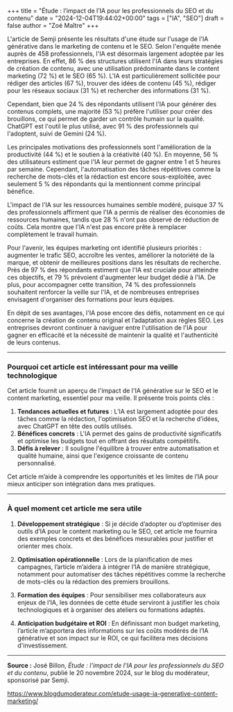 +++
title = "Étude : l’impact de l’IA pour les professionnels du SEO et du contenu"
date = "2024-12-04T19:44:02+00:00"
tags = ["IA", "SEO"]
draft = false
author = "Zoé Maître"
+++

L'article de Semji présente les résultats d'une étude sur l'usage de l'IA générative dans le marketing de contenu et le SEO. Selon l'enquête menée auprès de 458 professionnels, l'IA est désormais largement adoptée par les entreprises. En effet, 86 % des structures utilisent l'IA dans leurs stratégies de création de contenu, avec une utilisation prédominante dans le content marketing (72 %) et le SEO (65 %). L'IA est particulièrement sollicitée pour rédiger des articles (67 %), trouver des idées de contenu (45 %), rédiger pour les réseaux sociaux (31 %) et rechercher des informations (31 %).

Cependant, bien que 24 % des répondants utilisent l'IA pour générer des contenus complets, une majorité (53 %) préfère l'utiliser pour créer des brouillons, ce qui permet de garder un contrôle humain sur la qualité. ChatGPT est l'outil le plus utilisé, avec 91 % des professionnels qui l'adoptent, suivi de Gemini (24 %).

Les principales motivations des professionnels sont l'amélioration de la productivité (44 %) et le soutien à la créativité (40 %). En moyenne, 56 % des utilisateurs estiment que l'IA leur permet de gagner entre 1 et 5 heures par semaine. Cependant, l'automatisation des tâches répétitives comme la recherche de mots-clés et la rédaction est encore sous-exploitée, avec seulement 5 % des répondants qui la mentionnent comme principal bénéfice.

L'impact de l'IA sur les ressources humaines semble modéré, puisque 37 % des professionnels affirment que l'IA a permis de réaliser des économies de ressources humaines, tandis que 28 % n'ont pas observé de réduction de coûts. Cela montre que l'IA n'est pas encore prête à remplacer complètement le travail humain.

Pour l'avenir, les équipes marketing ont identifié plusieurs priorités : augmenter le trafic SEO, accroître les ventes, améliorer la notoriété de la marque, et obtenir de meilleures positions dans les résultats de recherche. Près de 97 % des répondants estiment que l'IA est cruciale pour atteindre ces objectifs, et 79 % prévoient d'augmenter leur budget dédié à l'IA. De plus, pour accompagner cette transition, 74 % des professionnels souhaitent renforcer la veille sur l'IA, et de nombreuses entreprises envisagent d'organiser des formations pour leurs équipes.

En dépit de ses avantages, l'IA pose encore des défis, notamment en ce qui concerne la création de contenu original et l’adaptation aux règles SEO. Les entreprises devront continuer à naviguer entre l'utilisation de l'IA pour gagner en efficacité et la nécessité de maintenir la qualité et l'authenticité de leurs contenus.

---

### Pourquoi cet article est intéressant pour ma veille technologique

Cet article fournit un aperçu de l'impact de l'IA générative sur le SEO et le content marketing, essentiel pour ma veille. Il présente trois points clés :

1. **Tendances actuelles et futures** : L’IA est largement adoptée pour des tâches comme la rédaction, l'optimisation SEO et la recherche d’idées, avec ChatGPT en tête des outils utilisés.
2. **Bénéfices concrets** : L'IA permet des gains de productivité significatifs et optimise les budgets tout en offrant des résultats compétitifs.
3. **Défis à relever** : Il souligne l'équilibre à trouver entre automatisation et qualité humaine, ainsi que l'exigence croissante de contenu personnalisé.

Cet article m’aide à comprendre les opportunités et les limites de l’IA pour mieux anticiper son intégration dans mes pratiques.

---

### À quel moment cet article me sera utile

1. **Développement stratégique** : Si je décide d’adopter ou d’optimiser des outils d’IA pour le content marketing ou le SEO, cet article me fournira des exemples concrets et des bénéfices mesurables pour justifier et orienter mes choix.

2. **Optimisation opérationnelle** : Lors de la planification de mes campagnes, l’article m’aidera à intégrer l’IA de manière stratégique, notamment pour automatiser des tâches répétitives comme la recherche de mots-clés ou la rédaction des premiers brouillons.

3. **Formation des équipes** : Pour sensibiliser mes collaborateurs aux enjeux de l’IA, les données de cette étude serviront à justifier les choix technologiques et à organiser des ateliers ou formations adaptés.

4. **Anticipation budgétaire et ROI** : En définissant mon budget marketing, l’article m’apportera des informations sur les coûts modérés de l’IA générative et son impact sur le ROI, ce qui facilitera mes décisions d'investissement.

---

**Source :** José Billon, *Étude : l’impact de l’IA pour les professionnels du SEO et du contenu*, publié le 20 novembre 2024, sur le blog du modérateur, sponsorisé par Semji.

https://www.blogdumoderateur.com/etude-usage-ia-generative-content-marketing/


